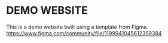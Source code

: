 # DEMO WEBSITE
This is a demo website built using a template from Figma. https://www.figma.com/community/file/1199941045612359384